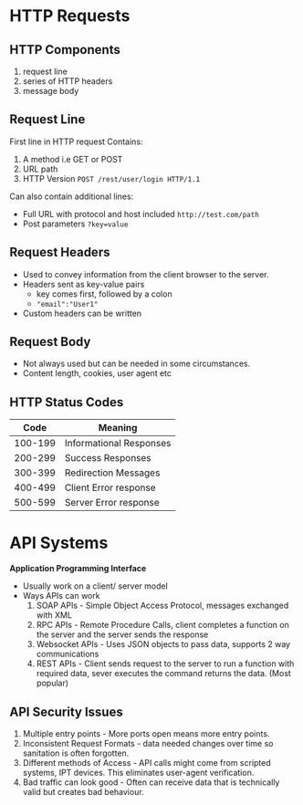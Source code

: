# HTTP Requests 
## HTTP Components 
1. request line 
2. series of HTTP headers
3. message body

## Request Line
First line in HTTP request 
Contains:
1. A method i.e GET or POST 
2. URL path 
3. HTTP Version 
`POST /rest/user/login HTTP/1.1`

Can also contain additional lines:
* Full URL with protocol and host included `http://test.com/path`
* Post parameters `?key=value`

## Request Headers 
* Used to convey information from the client browser to the server.
* Headers sent as key-value pairs
	* key comes first, followed by a colon 
	* `"email":"User1"`
* Custom headers can be written

## Request Body
* Not always used but can be needed in some circumstances.
* Content length, cookies, user agent etc

## HTTP Status Codes
| Code    | Meaning                 |
| ------- | ----------------------- |
| 100-199 | Informational Responses |
| 200-299 | Success Responses       |
| 300-399 | Redirection Messages    |
| 400-499 | Client Error response   |
| 500-599 | Server Error response   |

# API Systems 
**Application Programming Interface**
* Usually work on a client/ server model
* Ways APIs can work
	1. SOAP APIs - Simple Object Access Protocol, messages exchanged with XML
	2. RPC APIs - Remote Procedure Calls, client completes a function on the server and the server sends the response
	3. Websocket APIs - Uses JSON objects to pass data, supports 2 way communications
	4. REST APIs - Client sends request to the server to run a function with required data, sever executes the command returns the data. (Most popular)
## API Security Issues
1. Multiple entry points - More ports open means more entry points. 
2. Inconsistent Request Formats - data needed changes over time so sanitation is often forgotten. 
3. Different methods of Access - API calls might come from scripted systems, IPT devices. This eliminates user-agent verification. 
4. Bad traffic can look good - Often can receive data that is technically valid but creates bad behaviour.
